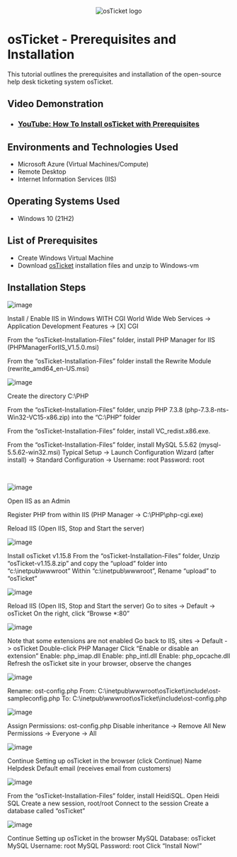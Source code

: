<p align="center">
<img src="https://i.imgur.com/Clzj7Xs.png" alt="osTicket logo"/>
</p>

<h1>osTicket - Prerequisites and Installation</h1>
This tutorial outlines the prerequisites and installation of the open-source help desk ticketing system osTicket.<br />


<h2>Video Demonstration</h2>

- ### [YouTube: How To Install osTicket with Prerequisites](https://www.youtube.com)

<h2>Environments and Technologies Used</h2>

- Microsoft Azure (Virtual Machines/Compute)
- Remote Desktop
- Internet Information Services (IIS)

<h2>Operating Systems Used </h2>

- Windows 10</b> (21H2)

<h2>List of Prerequisites</h2>

- Create Windows Virtual Machine
- Download [osTicket](https://drive.google.com/uc?export=download&id=1b3RBkXTLNGXbibeMuAynkfzdBC1NnqaD) installation files and unzip to Windows-vm


<h2>Installation Steps</h2>

![image](https://github.com/user-attachments/assets/c36e4f58-13ae-4e69-bbec-f4f44cde0f4b)

<p>
Install / Enable IIS in Windows WITH CGI
World Wide Web Services -> Application Development Features -> [X] CGI

From the “osTicket-Installation-Files” folder, install PHP Manager for IIS (PHPManagerForIIS_V1.5.0.msi)

From the “osTicket-Installation-Files” folder install the Rewrite Module (rewrite_amd64_en-US.msi)
</p>

![image](https://github.com/user-attachments/assets/7ebcd31f-992e-4e1a-a51d-d9061494b3bb)

<p>
Create the directory C:\PHP

From the “osTicket-Installation-Files” folder, unzip PHP 7.3.8 (php-7.3.8-nts-Win32-VC15-x86.zip) into the “C:\PHP” folder

From the “osTicket-Installation-Files” folder, install VC_redist.x86.exe.

From the “osTicket-Installation-Files” folder, install MySQL 5.5.62 (mysql-5.5.62-win32.msi)
Typical Setup ->
Launch Configuration Wizard (after install) ->
Standard Configuration ->
Username: root
Password: root

</p>
<br />

![image](https://github.com/user-attachments/assets/9aee5774-75e1-4d04-9da3-fbb3a3742c5a)

<p>Open IIS as an Admin

Register PHP from within IIS (PHP Manager -> C:\PHP\php-cgi.exe)

Reload IIS (Open IIS, Stop and Start the server)
</p>

![image](https://github.com/user-attachments/assets/89447d07-bb76-4b2b-8013-1ea58509396b)
<p>
Install osTicket v1.15.8
From the “osTicket-Installation-Files” folder, 
Unzip “osTicket-v1.15.8.zip” and copy the “upload” folder into “c:\inetpub\wwwroot”
Within “c:\inetpub\wwwroot”, Rename “upload” to “osTicket” </p>

![image](https://github.com/user-attachments/assets/96463a88-9809-4fcf-8687-bbaeec5f359e)
<p>
Reload IIS (Open IIS, Stop and Start the server)
Go to sites -> Default -> osTicket
On the right, click “Browse *:80”
</p>

![image](https://github.com/user-attachments/assets/1a214cb3-2a69-467f-9489-784eb5d60d7b)
<p>Note that some extensions are not enabled
Go back to IIS, sites -> Default -> osTicket
Double-click PHP Manager
Click “Enable or disable an extension”
Enable: php_imap.dll
Enable: php_intl.dll
Enable: php_opcache.dll
Refresh the osTicket site in your browser, observe the changes
</p>

![image](https://github.com/user-attachments/assets/5bf60b41-ddd4-46f6-8bc6-d48754a1f762)
<p> 
Rename: ost-config.php
From: C:\inetpub\wwwroot\osTicket\include\ost-sampleconfig.php
To: C:\inetpub\wwwroot\osTicket\include\ost-config.php
</p>

![image](https://github.com/user-attachments/assets/f41ba263-6632-4acd-b5e4-6da30918ff0a)
<p>
Assign Permissions: ost-config.php
Disable inheritance -> Remove All
New Permissions -> Everyone -> All
</p>

![image](https://github.com/user-attachments/assets/2ecf9dd8-f90a-4721-90a0-002131c8a491)

<p>Continue Setting up osTicket in the browser (click Continue)
Name Helpdesk
Default email (receives email from customers)
</p>

![image](https://github.com/user-attachments/assets/83342901-7aca-4533-a4a5-dd5db8720414)
<p>

  From the “osTicket-Installation-Files” folder, install HeidiSQL.
Open Heidi SQL
Create a new session, root/root
Connect to the session
Create a database called “osTicket”
</p>

![image](https://github.com/user-attachments/assets/4d3ebabc-9fd4-4d85-be1a-ed36c66a447b)
<p>Continue Setting up osTicket in the browser
MySQL Database: osTicket
MySQL Username: root
MySQL Password: root
Click “Install Now!”
</p>
